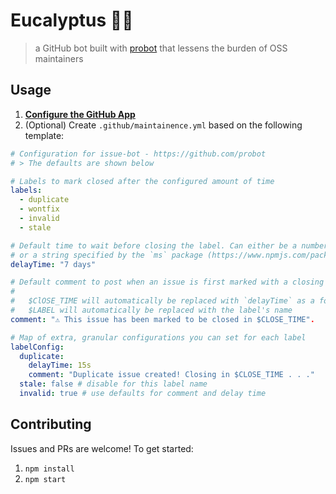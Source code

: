 # Eucalyptus 🐨🍃

> a GitHub bot built with [probot](https://github.com/probot/probot) that lessens
the burden of OSS maintainers

## Usage

1. **[Configure the GitHub App](https://github.com/apps/issue-bot-dev)**
2. (Optional) Create `.github/maintainence.yml` based on the following template:

```yml
# Configuration for issue-bot - https://github.com/probot
# > The defaults are shown below

# Labels to mark closed after the configured amount of time
labels:
  - duplicate
  - wontfix
  - invalid
  - stale

# Default time to wait before closing the label. Can either be a number in milliseconds
# or a string specified by the `ms` package (https://www.npmjs.com/package/ms)
delayTime: "7 days"

# Default comment to post when an issue is first marked with a closing label
#
#   $ClOSE_TIME will automatically be replaced with `delayTime` as a formatted string (e.g. '7 days')
#   $LABEL will automatically be replaced with the label's name
comment: "⚠️ This issue has been marked to be closed in $CLOSE_TIME".

# Map of extra, granular configurations you can set for each label
labelConfig:
  duplicate:
    delayTime: 15s
    comment: "Duplicate issue created! Closing in $CLOSE_TIME . . ."
  stale: false # disable for this label name
  invalid: true # use defaults for comment and delay time
```

## Contributing
Issues and PRs are welcome! To get started:

1. `npm install`
2. `npm start`
